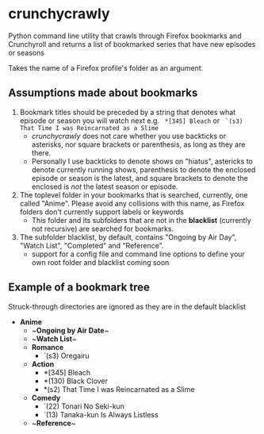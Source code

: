# crunchycrawly
Python command line utility that crawls through Firefox bookmarks and Crunchyroll and returns a list of bookmarked series that have new episodes or seasons

Takes the name of a Firefox profile's folder as an argument.

## Assumptions made about bookmarks
1. Bookmark titles should be preceded by a string that denotes what episode or season you will watch next e.g. ` *[345] Bleach` or `` `(s3) That Time I was Reincarnated as a Slime``
      - *crunchycrawly* does not care whether you use backticks or asterisks, nor square brackets or parenthesis, as long as they are there.
      - Personally I use backticks to denote shows on "hiatus", astericks to denote currently running shows, parenthesis to denote the enclosed episode or season is the latest, and square brackets to denote the enclosed is *not* the latest season or episode.
2. The toplevel folder in your bookmarks that is searched, currently, one called "Anime". Please avoid any collisions with this name, as Firefox folders don't currently support labels or keywords
      - This folder and its subfolders that are not in the **blacklist** (currently not recursive) are searched for bookmarks.
3. The subfolder blacklist, by default, contains "Ongoing by Air Day", "Watch List", "Completed" and "Reference".
      - support for a config file and command line options to define your own root folder and blacklist coming soon

## Example of a bookmark tree
Struck-through directories are ignored as they are in the default blacklist
- **Anime**
   + ~**Ongoing by Air Date**~
   + ~**Watch List**~
   + **Romance**
      + `(s3) Oregairu
   + **Action**
      + *[345] Bleach
      + *(130) Black Clover
      + *(s2) That Time I was Reincarnated as a Slime
   + **Comedy**
      + `(22) Tonari No Seki-kun
      + `(13) Tanaka-kun Is Always Listless
   + ~**Reference**~
